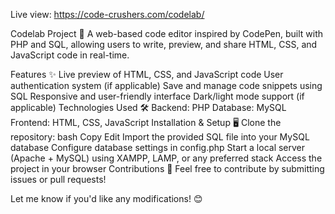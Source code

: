 Live view: https://code-crushers.com/codelab/

Codelab Project 🚀
A web-based code editor inspired by CodePen, built with PHP and SQL, allowing users to write, preview, and share HTML, CSS, and JavaScript code in real-time.

Features ✨
Live preview of HTML, CSS, and JavaScript code
User authentication system (if applicable)
Save and manage code snippets using SQL
Responsive and user-friendly interface
Dark/light mode support (if applicable)
Technologies Used 🛠️
Backend: PHP
Database: MySQL
Frontend: HTML, CSS, JavaScript
Installation & Setup 🖥️
Clone the repository:
bash
Copy
Edit
Import the provided SQL file into your MySQL database
Configure database settings in config.php
Start a local server (Apache + MySQL) using XAMPP, LAMP, or any preferred stack
Access the project in your browser
Contributions 🤝
Feel free to contribute by submitting issues or pull requests!

Let me know if you'd like any modifications! 😊
